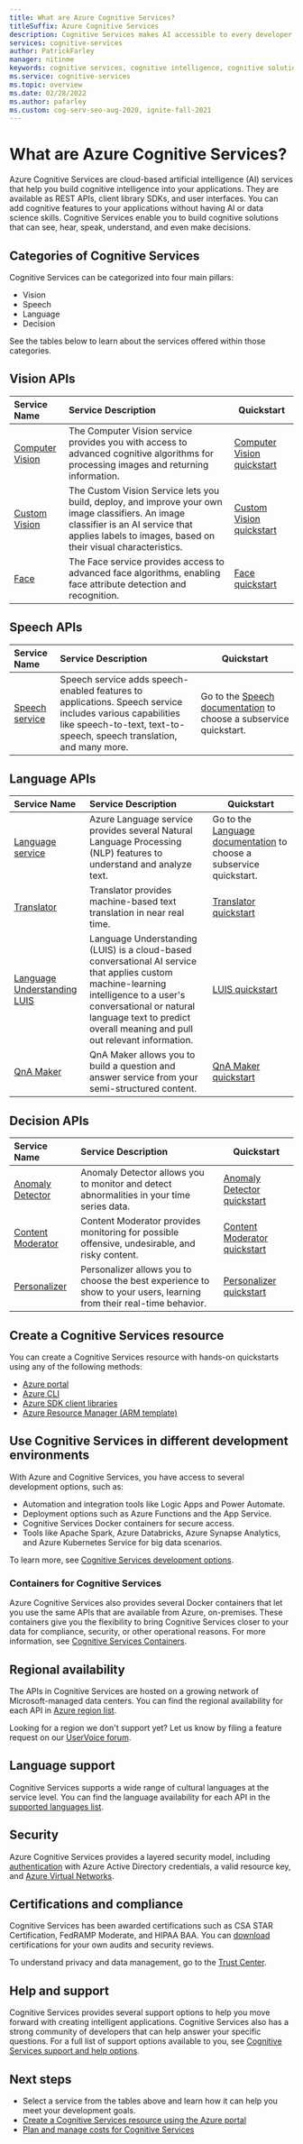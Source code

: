 ```yaml
---
title: What are Azure Cognitive Services?
titleSuffix: Azure Cognitive Services
description: Cognitive Services makes AI accessible to every developer without requiring machine-learning and data-science expertise. You need to make an API call from your application to add the ability to see (advanced image search and recognition), hear, speak, search, and decision-making into your apps.
services: cognitive-services
author: PatrickFarley
manager: nitinme
keywords: cognitive services, cognitive intelligence, cognitive solutions, ai services, cognitive understanding, cognitive features
ms.service: cognitive-services
ms.topic: overview
ms.date: 02/28/2022
ms.author: pafarley
ms.custom: cog-serv-seo-aug-2020, ignite-fall-2021
---
```


# What are Azure Cognitive Services?

Azure Cognitive Services are cloud-based artificial intelligence (AI) services that help you build cognitive intelligence into your applications. They are available as REST APIs, client library SDKs, and user interfaces. You can add cognitive features to your applications without having AI or data science skills. Cognitive Services enable you to build cognitive solutions that can see, hear, speak, understand, and even make decisions.

## Categories of Cognitive Services

Cognitive Services can be categorized into four main pillars:

* Vision
* Speech
* Language
* Decision

See the tables below to learn about the services offered within those categories. 

## Vision APIs

|Service Name|Service Description|Quickstart
|:-----------|:------------------|--|
|[Computer Vision](./computer-vision/index.yml "Computer Vision")|The Computer Vision service provides you with access to advanced cognitive algorithms for processing images and returning information.| [Computer Vision quickstart](./computer-vision/quickstarts-sdk/client-library.md)|
|[Custom Vision](./custom-vision-service/index.yml "Custom Vision Service")|The Custom Vision Service lets you build, deploy, and improve your own image classifiers. An image classifier is an AI service that applies labels to images, based on their visual characteristics. | [Custom Vision quickstart](./custom-vision-service/getting-started-build-a-classifier.md)|
|[Face](./computer-vision/index-identity.yml "Face")| The Face service provides access to advanced face algorithms, enabling face attribute detection and recognition.| [Face quickstart](./face/quickstarts/client-libraries.md)|

## Speech APIs

|Service Name|Service Description| Quickstart|
|:-----------|:------------------|--|
|[Speech service](./speech-service/index.yml "Speech service")|Speech service adds speech-enabled features to applications. Speech service includes various capabilities like speech-to-text, text-to-speech, speech translation, and many more.| Go to the [Speech documentation](./speech-service/index.yml) to choose a subservice quickstart.|
<!--
|[Speaker Recognition API](./speech-service/speaker-recognition-overview.md "Speaker Recognition API") (Preview)|The Speaker Recognition API provides algorithms for speaker identification and verification.|
|[Bing Speech](./speech-service/how-to-migrate-from-bing-speech.md "Bing Speech") (Retiring)|The Bing Speech API provides you with an easy way to create speech-enabled features in your applications.|
|[Translator Speech](/azure/cognitive-services/translator-speech/ "Translator Speech") (Retiring)|Translator Speech is a machine translation service.|
-->

## Language APIs

|Service Name|Service Description| Quickstart|
|:-----------|:------------------|--|
|[Language service](./language-service/index.yml "Language service")| Azure Language service provides several Natural Language Processing (NLP) features to understand and analyze text.| Go to the [Language documentation](./language-service/index.yml) to choose a subservice quickstart.|
|[Translator](./translator/index.yml "Translator")|Translator provides machine-based text translation in near real time.| [Translator quickstart](./translator/quickstart-translator.md)|
|[Language Understanding LUIS](./luis/index.yml "Language Understanding")|Language Understanding (LUIS) is a cloud-based conversational AI service that applies custom machine-learning intelligence to a user's conversational or natural language text to predict overall meaning and pull out relevant information. |[LUIS quickstart](./luis/luis-get-started-create-app.md)|
|[QnA Maker](./qnamaker/index.yml "QnA Maker")|QnA Maker allows you to build a question and answer service from your semi-structured content.| [QnA Maker quickstart](./qnamaker/quickstarts/create-publish-knowledge-base.md) |

## Decision APIs

|Service Name|Service Description| Quickstart|
|:-----------|:------------------|--|
|[Anomaly Detector](./anomaly-detector/index.yml "Anomaly Detector") |Anomaly Detector allows you to monitor and detect abnormalities in your time series data.| [Anomaly Detector quickstart](./anomaly-detector/quickstarts/client-libraries.md) |
|[Content Moderator](./content-moderator/overview.md "Content Moderator")|Content Moderator provides monitoring for possible offensive, undesirable, and risky content. | [Content Moderator quickstart](./content-moderator/client-libraries.md)|
|[Personalizer](./personalizer/index.yml "Personalizer")|Personalizer allows you to choose the best experience to show to your users, learning from their real-time behavior. |[Personalizer quickstart](./personalizer/quickstart-personalizer-sdk.md)|

## Create a Cognitive Services resource

You can create a Cognitive Services resource with hands-on quickstarts using any of the following methods:

* [Azure portal](cognitive-services-apis-create-account.md?tabs=multiservice%2Cwindows "Azure portal")
* [Azure CLI](cognitive-services-apis-create-account-cli.md?tabs=windows "Azure CLI")
* [Azure SDK client libraries](cognitive-services-apis-create-account-cli.md?tabs=windows "cognitive-services-apis-create-account-client-library?pivots=programming-language-csharp")
* [Azure Resource Manager (ARM template)](./create-account-resource-manager-template.md?tabs=portal "Azure Resource Manager (ARM template)")

## Use Cognitive Services in different development environments

With Azure and Cognitive Services, you have access to several development options, such as:

* Automation and integration tools like Logic Apps and Power Automate.
* Deployment options such as Azure Functions and the App Service. 
* Cognitive Services Docker containers for secure access.
* Tools like Apache Spark, Azure Databricks, Azure Synapse Analytics, and Azure Kubernetes Service for big data scenarios. 

To learn more, see [Cognitive Services development options](./cognitive-services-development-options.md).

### Containers for Cognitive Services

Azure Cognitive Services also provides several Docker containers that let you use the same APIs that are available from Azure, on-premises. These containers give you the flexibility to bring Cognitive Services closer to your data for compliance, security, or other operational reasons. For more information, see [Cognitive Services Containers](cognitive-services-container-support.md "Cognitive Services Containers").

<!--
## Subscription management

Once you are signed in with your Microsoft Account, you can access [My subscriptions](https://www.microsoft.com/cognitive-services/subscriptions "My subscriptions") to show the products you are using, the quota remaining, and the ability to add additional products to your subscription.

## Upgrade to unlock higher limits

All APIs have a free tier, which has usage and throughput limits.  You can increase these limits by using a paid offering and selecting the appropriate pricing tier option when deploying the service in the Azure portal. [Learn more about the offerings and pricing](https://azure.microsoft.com/pricing/details/cognitive-services/ "offerings and pricing"). You'll need to set up an Azure subscriber account with a credit card and a phone number. If you have a special requirement or simply want to talk to sales, click "Contact us" button at the top the pricing page.
-->


## Regional availability

The APIs in Cognitive Services are hosted on a growing network of Microsoft-managed data centers. You can find the regional availability for each API in [Azure region list](https://azure.microsoft.com/regions "Azure region list").

Looking for a region we don't support yet? Let us know by filing a feature request on our [UserVoice forum](https://feedback.azure.com/d365community/forum/09041fae-0b25-ec11-b6e6-000d3a4f0858).

## Language support

Cognitive Services supports a wide range of cultural languages at the service level. You can find the language availability for each API in the [supported languages list](language-support.md "Supported languages list").

## Security

Azure Cognitive Services provides a layered security model, including [authentication](authentication.md "Authentication") with Azure Active Directory credentials, a valid resource key, and [Azure Virtual Networks](cognitive-services-virtual-networks.md "Azure Virtual Networks").

## Certifications and compliance

Cognitive Services has been awarded certifications such as CSA STAR Certification, FedRAMP Moderate, and HIPAA BAA. You can [download](https://gallery.technet.microsoft.com/Overview-of-Azure-c1be3942 "Download") certifications for your own audits and security reviews.

To understand privacy and data management, go to the [Trust Center](https://servicetrust.microsoft.com/ "Trust Center").

## Help and support

Cognitive Services provides several support options to help you move forward with creating intelligent applications. Cognitive Services also has a strong community of developers that can help answer your specific questions. For a full list of support options available to you, see [Cognitive Services support and help options](cognitive-services-support-options.md "Cognitive Services support and help options").

## Next steps

* Select a service from the tables above and learn how it can help you meet your development goals.
* [Create a Cognitive Services resource using the Azure portal](cognitive-services-apis-create-account.md "Create a Cognitive Services account")
* [Plan and manage costs for Cognitive Services](plan-manage-costs.md)
